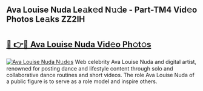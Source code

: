 ## Ava Louise Nuda Le𝚊k𝚎d N𝚞𝚍e - Part-TM4 Vid𝚎o Photos Le𝚊ks ZZ2IH

# <h2><a href="http://fbftlng.evod.top/?m=Ava+Louise+Nuda">🔗 👉🔴 Ava Louise Nuda Vid𝚎o Ph𝚘t𝚘s</a></h2>

[![Ava Louise Nuda N𝚞d𝚎s](https://i.imgur.com/8V9OHl7.gif)](http://fbftlng.evod.top/?m=Ava+Louise+Nuda)
Web celebrity Ava Louise Nuda and digital artist, renowned for posting dance and lifestyle content through solo and collaborative dance routines and short videos. The role Ava Louise Nuda of a public figure is to serve as a role model and inspire others. 
